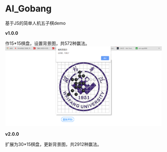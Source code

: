 # AI_Gobang
基于JS的简单人机五子棋demo

**v1.0.0**

作15*15棋盘，设置背景图，共572种赢法。
![image](https://github.com/kdk007/AI_Gobang/blob/master/images/gobang.png)




**v2.0.0**

扩展为30*15棋盘，更新背景图，共2912种赢法。


